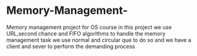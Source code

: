 # Memory-Management-
Memory management project for OS course
in this project we use URL,second chance and FIFO algorithms to handle the memory management task
we use normal and circular que to do so and we have a client and sever to perform the demanding process
